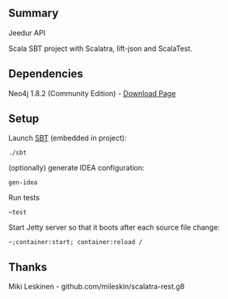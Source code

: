 ## Summary

Jeedur API

Scala SBT project with Scalatra, lift-json and ScalaTest.

## Dependencies

Neo4j 1.8.2 (Community Edition) - [Download Page](http://www.neo4j.org/download)

## Setup

Launch [SBT](https://github.com/harrah/xsbt/wiki) (embedded in project):

    ./sbt

(optionally) generate IDEA configuration:

    gen-idea

Run tests

    ~test

Start Jetty server so that it boots after each source file change:

    ~;container:start; container:reload /

## Thanks

Miki Leskinen - github.com/mileskin/scalatra-rest.g8